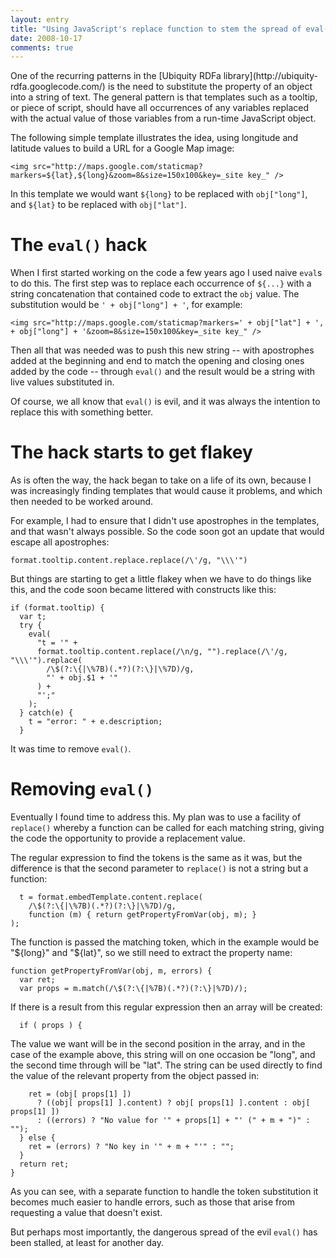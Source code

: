 ```yaml
---
layout: entry
title: "Using JavaScript's replace function to stem the spread of eval()"
date: 2008-10-17
comments: true
---
```

One of the recurring patterns in the [Ubiquity RDFa library](http://ubiquity-
rdfa.googlecode.com/) is the need to substitute the property of an object into
a string of text. The general pattern is that templates such as a tooltip, or
piece of script, should have all occurrences of any variables replaced with
the actual value of those variables from a run-time JavaScript object.

<!-- more -->

  
The following simple template illustrates the idea, using longitude and
latitude values to build a URL for a Google Map image:

    
      
    <img src="http://maps.google.com/staticmap?markers=${lat},${long}&zoom=8&size=150x100&key=_site key_" />  
    

  
In this template we would want `${long}` to be replaced with `obj["long"]`,
and `${lat}` to be replaced with `obj["lat"]`.

  

# The `eval()` hack

  
  
When I first started working on the code a few years ago I used naive `eval`s
to do this. The first step was to replace each occurrence of `${...}` with a
string concatenation that contained code to extract the `obj` value. The
substitution would be `' + obj["long"] + '`, for example:

    
      
    <img src="http://maps.google.com/staticmap?markers=' + obj["lat"] + ', + obj["long"] + '&zoom=8&size=150x100&key=_site key_" />  
    

  
Then all that was needed was to push this new string -- with apostrophes added
at the beginning and end to match the opening and closing ones added by the
code -- through `eval()` and the result would be a string with live values
substituted in.

  
Of course, we all know that `eval()` is evil, and it was always the intention
to replace this with something better.

  

# The hack starts to get flakey

  
  
As is often the way, the hack began to take on a life of its own, because I
was increasingly finding templates that would cause it problems, and which
then needed to be worked around.

  
For example, I had to ensure that I didn't use apostrophes in the templates,
and that wasn't always possible. So the code soon got an update that would
escape all apostrophes:

  

    
      
    format.tooltip.content.replace.replace(/\'/g, "\\\'")  
    

  
  
But things are starting to get a little flakey when we have to do things like
this, and the code soon became littered with constructs like this:

    
      
    if (format.tooltip) {  
      var t;  
      try {  
        eval(  
          "t = '" +  
          format.tooltip.content.replace(/\n/g, "").replace(/\'/g, "\\\'").replace(  
            /\$(?:\{|\%7B)(.*?)(?:\}|\%7D)/g,  
            "' + obj.$1 + '"  
          ) +  
          "';"  
        );  
      } catch(e) {  
        t = "error: " + e.description;  
      }  
    

  
  
It was time to remove `eval()`.

  

# Removing `eval()`

  
  
Eventually I found time to address this. My plan was to use a facility of
`replace()` whereby a function can be called for each matching string, giving
the code the opportunity to provide a replacement value.

  
The regular expression to find the tokens is the same as it was, but the
difference is that the second parameter to `replace()` is not a string but a
function:

    
      
      t = format.embedTemplate.content.replace(  
        /\$(?:\{|\%7B)(.*?)(?:\}|\%7D)/g,  
        function (m) { return getPropertyFromVar(obj, m); }  
    );  
    

  
The function is passed the matching token, which in the example would be
"${long}" and "${lat}", so we still need to extract the property name:

    
      
    function getPropertyFromVar(obj, m, errors) {  
      var ret;  
      var props = m.match(/\$(?:\{|%7B)(.*?)(?:\}|%7D)/);  
    

  
If there is a result from this regular expression then an array will be
created:

    
      
      if ( props ) {  
    

  
The value we want will be in the second position in the array, and in the case
of the example above, this string will on one occasion be "long", and the
second time through will be "lat". The string can be used directly to find the
value of the relevant property from the object passed in:

    
      
        ret = (obj[ props[1] ])  
          ? ((obj[ props[1] ].content) ? obj[ props[1] ].content : obj[ props[1] ])  
          : ((errors) ? "No value for '" + props[1] + "' (" + m + ")" : "");  
      } else {  
        ret = (errors) ? "No key in '" + m + "'" : "";  
      }  
      return ret;  
    }  
    

  
  
As you can see, with a separate function to handle the token substitution it
becomes much easier to handle errors, such as those that arise from requesting
a value that doesn't exist.

  
But perhaps most importantly, the dangerous spread of the evil `eval()` has
been stalled, at least for another day.

